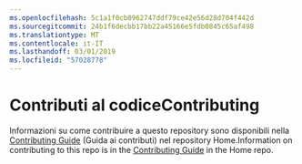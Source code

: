 ```yaml
---
ms.openlocfilehash: 5c1a1f0cb0962747ddf79ce42e56d28d704f442d
ms.sourcegitcommit: 24b1f6decbb17bb22a45166e5fdb0845c65af498
ms.translationtype: MT
ms.contentlocale: it-IT
ms.lasthandoff: 03/01/2019
ms.locfileid: "57028778"
---
```

<a name="contributing"></a><span data-ttu-id="f2f6d-101">Contributi al codice</span><span class="sxs-lookup"><span data-stu-id="f2f6d-101">Contributing</span></span>
======

<span data-ttu-id="f2f6d-102">Informazioni su come contribuire a questo repository sono disponibili nella [Contributing Guide](https://github.com/aspnet/Home/blob/dev/CONTRIBUTING.md) (Guida ai contributi) nel repository Home.</span><span class="sxs-lookup"><span data-stu-id="f2f6d-102">Information on contributing to this repo is in the [Contributing Guide](https://github.com/aspnet/Home/blob/dev/CONTRIBUTING.md) in the Home repo.</span></span>

